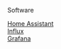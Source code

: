 Software

[Home Assistant](https://www.home-assistant.io/installation/)  
[Influx](https://www.influxdata.com/blog/how-integrate-gafana-home-assistant/)  
[Grafana](https://grafana.com/solutions/home-assistant/monitor/)  
